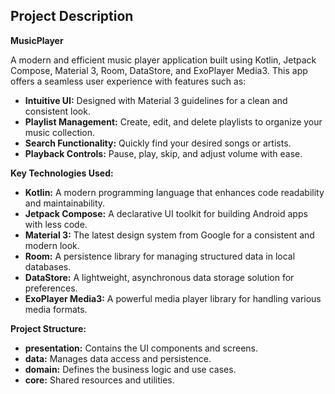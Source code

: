 ## Project Description

**MusicPlayer**

A modern and efficient music player application built using Kotlin, Jetpack Compose, Material 3, Room, DataStore, and ExoPlayer Media3. This app offers a seamless user experience with features such as:

* **Intuitive UI:** Designed with Material 3 guidelines for a clean and consistent look.
* **Playlist Management:** Create, edit, and delete playlists to organize your music collection.
* **Search Functionality:** Quickly find your desired songs or artists.
* **Playback Controls:** Pause, play, skip, and adjust volume with ease.

**Key Technologies Used:**

* **Kotlin:** A modern programming language that enhances code readability and maintainability.
* **Jetpack Compose:** A declarative UI toolkit for building Android apps with less code.
* **Material 3:** The latest design system from Google for a consistent and modern look.
* **Room:** A persistence library for managing structured data in local databases.
* **DataStore:** A lightweight, asynchronous data storage solution for preferences.
* **ExoPlayer Media3:** A powerful media player library for handling various media formats.

**Project Structure:**

* **presentation:** Contains the UI components and screens.
* **data:** Manages data access and persistence.
* **domain:** Defines the business logic and use cases.
* **core:** Shared resources and utilities.
